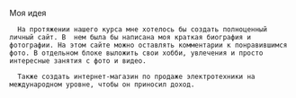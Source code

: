 Моя идея

      На протяжении нашего курса мне хотелось бы создать полноценный личный сайт. В  нем была бы написана моя краткая биография и фотографии. На этом сайте можно оставлять комментарии к понравившимся фото. В отдельном блоке выложить свои хобби, увлечения и просто интересные занятия с фото и видео.
       
      Также создать интернет-магазин по продаже электротехники на международном уровне, чтобы он приносил доход.
